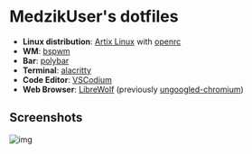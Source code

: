 # MedzikUser's dotfiles

- **Linux distribution**: [Artix Linux](https://artixlinux.org) with [openrc](https://github.com/OpenRC/openrc)
- **WM**: [bspwm](https://github.com/baskerville/bspwm)
- **Bar**: [polybar](https://polybar.github.io)
- **Terminal**: [alacritty](https://alacritty.org)
- **Code Editor**: [VSCodium](https://vscodium.com)
- **Web Browser**: [LibreWolf](https://librewolf.net) (previously [ungoogled-chromium](https://github.com/Eloston/ungoogled-chromium))

## Screenshots

![img](https://i.imgur.com/jhQWCRD.png)
